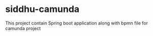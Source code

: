 # siddhu-camunda
This project contain Spring boot application along with bpmn file for camunda project
